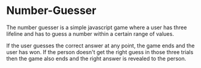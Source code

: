 # Number-Guesser

The number guesser is a simple javascript game where a user has three lifeline and has to guess a number within a certain range of values.

If the user guesses the correct answer at any point, the game ends and the user has won. If the person doesn't get the right guess in those three trials then the game also ends and the right answer is revealed to the person.
